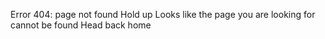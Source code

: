 Error 404: page not found Hold up Looks like the page you are looking for cannot be found Head back home